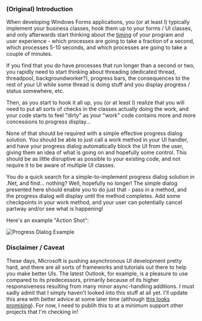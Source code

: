 
### (Original) Introduction

When developing Windows Forms applications, you (or at least I) typically implement your business classes, hook them up to your forms / UI classes, and only afterwards start thinking about the <u>timing</u> of your program and user experience - which processes are going to take a fraction of a second, which processes 5-10 seconds, and which processes are going to take a couple of minutes.

If you find that you do have processes that run longer than a second or two, you rapidly need to start thinking about threading (dedicated thread, threadpool, backgroundworker?), progress bars, the consequences to the rest of your UI while some thread is doing stuff and you display progress / status somewhere, etc.

Then, as you start to hook it all up, you (or at least I) realize that you will need to put all sorts of checks in the classes actually doing the work, and your code starts to feel "dirty" as your "work" code contains more and more concessions to progress display...

None of that should be required with a simple effective progress dialog solution. You should be able to just call a work method in your UI handler, and have your progress dialog automatically block the UI from the user, giving them an idea of what is going on and hopefully some control. This should be as little disruptive as possible to your existing code, and not require it to be aware of multiple UI classes.

You do a quick search for a simple-to-implement progress dialog solution in .Net, and find... nothing? Well, hopefully no longer! The simple dialog presented here should enable you to do just that - pass in a method, and the progress dialog will display until the method completes. Add some checkpoints in your work method, and your user can potentially cancel partway and/or see what is happening! 

Here's an example "Action Shot":

![Progress Dialog Example](http://taok.github.com/EasyProgressDialog/img/progressdialogsample.png)


### Disclaimer / Caveat

These days, Microsoft is pushing asynchronous UI development pretty hard, and there are all sorts of frameworks and tutorials out there to help you make better UIs. The latest Outlook, for example, is a pleasure to use compared to its predecessors, primarily because of its higher responsiveness resulting from many minor async-handling additions. I must sadly admit that I simply haven't looked into this stuff at all yet. I'll update this area with better advice at some later time (although [this looks promising](http://lukhezo.com/2012/04/15/writing-multithreaded-programs-using-async-await-in-c/)). For now, I need to publih this to at a minimum support other projects that I'm checking in!

